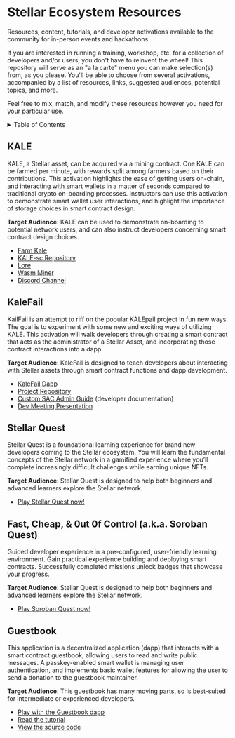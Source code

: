 # Stellar Ecosystem Resources <!-- omit in toc -->

Resources, content, tutorials, and developer activations available to the community for in-person events and hackathons.

If you are interested in running a training, workshop, etc. for a collection of developers and/or users, you don't have to reinvent the wheel! This repository will serve as an "a la carte" menu you can make selection(s) from, as you please. You'll be able to choose from several activations, accompanied by a list of resources, links, suggested audiences, potential topics, and more.

Feel free to mix, match, and modify these resources however you need for your particular use.

<details>
<summary>Table of Contents</summary>

- [KALE](#kale)
- [KaleFail](#kalefail)
- [Stellar Quest](#stellar-quest)
- [Fast, Cheap, \& 0ut 0f Control (a.k.a. Soroban Quest)](#fast-cheap--0ut-0f-control-aka-soroban-quest)
- [Guestbook](#guestbook)

</details>

## KALE

KALE, a Stellar asset, can be acquired via a mining contract. One KALE can be farmed per minute, with rewards split among farmers based on their contributions. This activation highlights the ease of getting users on-chain, and interacting with smart wallets in a matter of seconds compared to traditional crypto on-boarding processes. Instructors can use this activation to demonstrate smart wallet user interactions, and highlight the importance of storage choices in smart contract design.

**Target Audience**: KALE can be used to demonstrate on-boarding to potential network users, and can also instruct developers concerning smart contract design choices.

- [Farm Kale](https://kalefarm.xyz/)
- [KALE-sc Repository](https://github.com/kalepail/KALE-sc)
- [Lore](https://kalepail.com/kale)
- [Wasm Miner](https://github.com/kalepail/kale-site/tree/farm/wasm-miner)
- [Discord Channel](https://discord.gg/jAwdFS3GE8)

## KaleFail

KailFail is an attempt to riff on the popular KALEpail project in fun new ways. The goal is to experiment with some new and exciting ways of utilizing KALE. This activation will walk developers through creating a smart contract that acts as the administrator of a Stellar Asset, and incorporating those contract interactions into a dapp.

**Target Audience**: KaleFail is designed to teach developers about interacting with Stellar assets through smart contract functions and dapp development.

- [KaleFail Dapp](https://kalefail.elliotfriend.com)
- [Project Repository](https://github.com/elliotfriend/project-kalefail)
- [Custom SAC Admin Guide](https://developers.stellar.org/docs/build/guides/tokens/custom-sac-admin) (developer documentation)
- [Dev Meeting Presentation](https://youtu.be/2XVt87tG5LI)

## Stellar Quest

Stellar Quest is a foundational learning experience for brand new developers coming to the Stellar ecosystem. You will learn the fundamental concepts of the Stellar network in a gamified experience where you’ll complete increasingly difficult challenges while earning unique NFTs.

**Target Audience**: Stellar Quest is designed to help both beginners and advanced learners explore the Stellar network.

- [Play Stellar Quest now!](https://quest.stellar.org)

## Fast, Cheap, & 0ut 0f Control (a.k.a. Soroban Quest)

Guided developer experience in a pre-configured, user-friendly learning environment. Gain practical experience building and deploying smart contracts. Successfully completed missions unlock badges that showcase your progress.

**Target Audience**: Stellar Quest is designed to help both beginners and advanced learners explore the Stellar network.

- [Play Soroban Quest now!](https://fastcheapandoutofcontrol.com/tutorial#quest-list)

## Guestbook

This application is a decentralized application (dapp) that interacts with a smart contract guestbook, allowing users to read and write public messages. A passkey-enabled smart wallet is managing user authentication, and implements basic wallet features for allowing the user to send a donation to the guestbook maintainer.

**Target Audience**: This guestbook has many moving parts, so is best-suited for intermediate or experienced developers.

- [Play with the Guestbook dapp](https://ye-olde-guestbook.vercel.app)
- [Read the tutorial](https://developers.stellar.org/docs/build/apps/guestbook)
- [View the source code](https://github.com/elliotfriend/ye-olde-guestbook)
